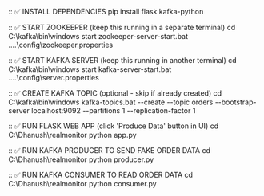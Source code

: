 :: ✅ INSTALL DEPENDENCIES
pip install flask kafka-python

:: ✅ START ZOOKEEPER (keep this running in a separate terminal)
cd C:\kafka\bin\windows
start zookeeper-server-start.bat ..\..\config\zookeeper.properties

:: ✅ START KAFKA SERVER (keep this running in another terminal)
cd C:\kafka\bin\windows
start kafka-server-start.bat ..\..\config\server.properties

:: ✅ CREATE KAFKA TOPIC (optional - skip if already created)
cd C:\kafka\bin\windows
kafka-topics.bat --create --topic orders --bootstrap-server localhost:9092 --partitions 1 --replication-factor 1

:: ✅ RUN FLASK WEB APP (click 'Produce Data' button in UI)
cd C:\Dhanush\realmonitor
python app.py

:: ✅ RUN KAFKA PRODUCER TO SEND FAKE ORDER DATA
cd C:\Dhanush\realmonitor
python producer.py

:: ✅ RUN KAFKA CONSUMER TO READ ORDER DATA
cd C:\Dhanush\realmonitor
python consumer.py
